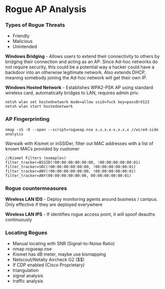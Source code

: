 # Rogue AP Analysis

### Types of Rogue Threats

* Friendly
* Malicious
* Unintended

**Windows Bridging** - Allows users to extend their connectivity to others by bridging their connection and acting as an AP. Since Ad-hoc networks do not require security, this could be a potential way a hacker could have a backdoor into an otherwise legitimate network. Also extends DHCP, meaning somebody joining the Ad-hoc network will get their own IP.

**Windows Hosted Network** - Establishes WPA2-PSK AP using standard wireless card, automatically bridges to LAN, requires admin priv.

```
netsh wlan set hostednetwork mode=allow ssid=fuck key=pass0rd123
netsh wlan start hostednetwork
```

### AP Fingerprinting

```
nmap -sS -O --open --script=rogueap.nse x.x.x.x-x.x.x.x //wired-side analysis
```

Warwalk with Kismet or inSSIDer, filter out MAC addresses with a list of known MACs provided by customer

```
//Kismet Filters (exmaples)
filter_tracker=BSSID(!00:00:00:00:00:00, !00:00:00:00:00:01)
filter_tracker=SRC(!00:00:00:00:00:00, !00:00:00:00:00:01)
filter_tracker=ANY(!00:00:00:00:00:00, !00:00:00:00:00:01)
filter_tracker=ANY(00:00:00:00:00:00, 00:00:00:00:00:01)
```

### **Rogue countermeasures**

**Wireless LAN IDS** - Deploy monitoring agents around business / campus. Only effective if they are deployed everywhere

**Wireless LAN IPS** - If identifies rogue access point, it will spoof deauths continuously

### Locating Rogues&#x20;

* Manual locating with SNR (Signal-to-Noise Ratio)
* nmap rogueap.nse
* Kismet has dB meter, maybe use kismapping
* Netscout/Netally Aircheck G2 (\$$\$$)
* If CDP enabled (Cisco Proprietary)&#x20;
* triangulation
* signal analysis
* traffic analysis

